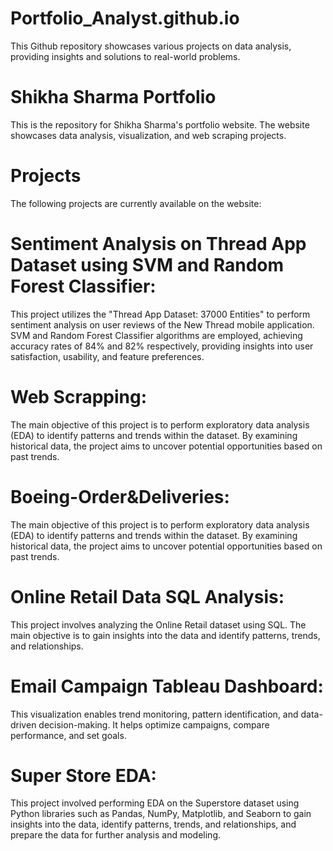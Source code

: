 # Portfolio_Analyst.github.io
This Github repository showcases various projects on data analysis, providing insights and solutions to real-world problems.
# Shikha Sharma Portfolio
This is the repository for Shikha Sharma's portfolio website. The website showcases data analysis, visualization, and web scraping projects.

# Projects
The following projects are currently available on the website:

# Sentiment Analysis on Thread App Dataset using SVM and Random Forest Classifier: 
This project utilizes the "Thread App Dataset: 37000 Entities" to perform sentiment analysis on user reviews of the New Thread mobile application. SVM and Random Forest Classifier algorithms are employed, achieving accuracy rates of 84% and 82% respectively, providing insights into user satisfaction, usability, and feature preferences.

# Web Scrapping:
The main objective of this project is to perform exploratory data analysis (EDA) to identify patterns and trends within the dataset. By examining historical data, the project aims to uncover potential opportunities based on past trends.

# Boeing-Order&Deliveries: 
The main objective of this project is to perform exploratory data analysis (EDA) to identify patterns and trends within the dataset. By examining historical data, the project aims to uncover potential opportunities based on past trends.

# Online Retail Data SQL Analysis: 
This project involves analyzing the Online Retail dataset using SQL. The main objective is to gain insights into the data and identify patterns, trends, and relationships.

# Email Campaign Tableau Dashboard: 
This visualization enables trend monitoring, pattern identification, and data-driven decision-making. It helps optimize campaigns, compare performance, and set goals.

# Super Store EDA: 
This project involved performing EDA on the Superstore dataset using Python libraries such as Pandas, NumPy, Matplotlib, and Seaborn to gain insights into the data, identify patterns, trends, and relationships, and prepare the data for further analysis and modeling.
